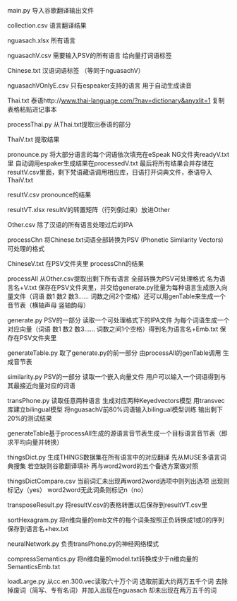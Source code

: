 main.py 导入谷歌翻译输出文件

collection.csv 语言翻译结果

nguasach.xlsx 所有语言

nguasachV.csv 需要输入PSV的所有语言 给向量打词语标签

Chinese.txt 汉语词语标签 （等同于nguasachV）

nguasachVOnlyE.csv 只有espeaker支持的语言 用于自动生成读音

Thai.txt 泰语http://www.thai-language.com/?nav=dictionary&anyxlit=1 复制表格粘贴进记事本

processThai.py 从Thai.txt提取出泰语的部分

ThaiV.txt 提取结果

pronounce.py 将大部分语言的每个词语依次填充在eSpeak NG文件夹readyV.txt里 自动调用espaker生成结果在processedV.txt 最后将所有结果合并存储在resultV.csv里面，剩下梵语藏语调用相应库，日语打开词典文件，泰语导入ThaiV.txt

resultV.csv pronounce的结果

resultVT.xlsx resultV的转置矩阵（行列倒过来）放进Other

Other.csv 除了汉语的所有语言处理过后的IPA

processChn 将Chinese.txt词语全部转换为PSV (Phonetic Similarity Vectors) 可处理的格式

ChineseV.txt 在PSV文件夹里 processChn的结果

processAll 从Other.csv提取出剩下所有语言 全部转换为PSV可处理格式 名为语言名+V.txt 保存在PSV文件夹里，并交给generate.py批量为每种语言生成嵌入向量文件（词语  数1 数2 数3…… 词数之间2个空格）还可以用genTable来生成一个音节表（横轴声母 竖轴韵母）

generate.py PSV的一部分 读取一个可处理格式下的IPA文件 为每个词语生成一个对应向量（词语 数1 数2 数3…… 词数之间1个空格）得到名为语言名+Emb.txt 保存在PSV文件夹里

generateTable.py 取了generate.py的前一部分 由processAll的genTable调用 生成音节表

similarity.py PSV的一部分 读取一个嵌入向量文件 用户可以输入一个词语得到与其最接近向量对应的词语

transPhone.py 读取任意两种语言 生成对应两种Keyedvectors模型 用transvec库建立bilingual模型 将nguasachV前80%词语输入bilingual模型训练 输出剩下20%的测试结果

generateTable基于processAll生成的源语言音节表生成一个目标语言音节表（即求平均向量并转换）

thingsDict.py 生成THINGS数据集在所有语言中的对应翻译 先从MUSE多语言词典搜集 若空缺则谷歌翻译填补 再与word2word的五个备选方案做对照

thingsDictCompare.csv 当前词汇未出现再word2word选项中则列出选项 出现则标记y（yes） word2word无此词条则标记n（no）

transposeResult.py 将resultV.csv的表格转置以后保存到resultVT.csv里

sortHexagram.py 将n维向量的emb文件的每个词条按照正负转换成1或0的序列保存到语言名+hex.txt

neuralNetwork.py 负责transPhone.py的神经网络模式

compressSemantics.py 将n维向量的model.txt转换成少于n维向量的SemanticsEmb.txt

loadLarge.py 从cc.en.300.vec读取六十万个词 选取前面大约两万五千个词 去除掉废词（简写、专有名词）并加入出现在nguasach 却未出现在两万五千的词
